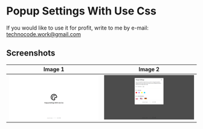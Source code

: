 # Popup Settings With Use Css
If you would like to use it for profit, write to me by e-mail: technocode.work@gmail.com

## Screenshots
Image 1             |  Image 2
:-------------------------:|:-------------------------:
![Settings Close](https://github.com/Hubert109/Popup-Settings-With-Use-Css/blob/main/Popup%20Settings%20With%20Use%20Css/img/image%201)  |  ![Settings Open](https://github.com/Hubert109/Popup-Settings-With-Use-Css/blob/main/Popup%20Settings%20With%20Use%20Css/img/image%202)
